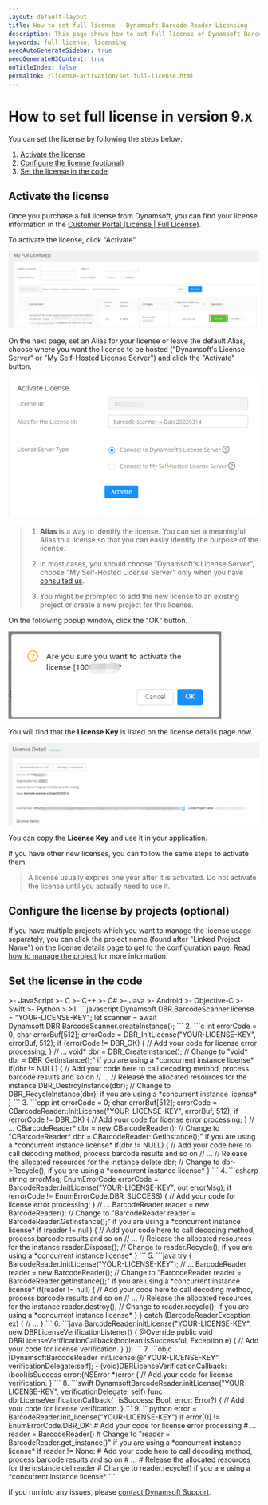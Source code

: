 ```yaml
---
layout: default-layout
title: How to set full license - Dynamsoft Barcode Reader Licensing
description: This page shows how to set full license of Dynamsoft Barcode Reader.
keywords: full license, licensing
needAutoGenerateSidebar: true
needGenerateH3Content: true
noTitleIndex: false
permalink: /license-activation/set-full-license.html
---
```


# How to set full license in version 9.x

You can set the license by following the steps below:

1. [Activate the license](#activate-the-license)
2. [Configure the license (optional)](#configure-the-license-optional)
3. [Set the license in the code](#set-the-license-in-the-code)

## Activate the license

Once you purchase a full license from Dynamsoft, you can find your license information in the <a href ="https://www.dynamsoft.com/customer/license/fullLicense" target="_blank">Customer Portal (License | Full License)</a>.

To activate the license, click "Activate".

 ![Activate][1]

On the next page, set an Alias for your license or leave the default Alias, choose where you want the license to be hosted ("Dynamsoft's License Server"
or "My Self-Hosted License Server") and click the "Activate" button.

![Activate2][2]

> 1. **Alias** is a way to identify the license. You can set a meaningful Alias to a license so that you can easily identify the purpose of the license.
>
> 2. In most cases, you should choose "Dynamsoft's License Server", choose "My Self-Hosted License Server" only when you have [consulted us](https://www.dynamsoft.com/company/contact/).
>
> 3. You might be prompted to add the new license to an existing project or create a new project for this license.

On the following popup window, click the "OK" button.

![Activate3][3]

You will find that the **License Key** is listed on the license details page now.

![Activate5][5]

You can copy the **License Key** and use it in your application.

If you have other new licenses, you can follow the same steps to activate them.

> A license usually expires one year after it is activated. Do not activate the license until you actually need to use it.

## Configure the license by projects (optional)

If you have multiple projects which you want to manage the license usage separately, you can click the project name (found after "Linked Project Name") on the license details page to get to the configuration page. Read <a href ="https://www.dynamsoft.com/license-server/docs/common/project.html?utm_source=docs&product=dbr" target="_blank">how to manage the project</a> for more information.

## Set the license in the code

<div class="sample-code-prefix"></div>
>- JavaScript
>- C
>- C++
>- C#
>- Java
>- Android
>- Objective-C
>- Swift
>- Python
>
>1. 
```javascript
Dynamsoft.DBR.BarcodeScanner.license = "YOUR-LICENSE-KEY";
let scanner = await Dynamsoft.DBR.BarcodeScanner.createInstance();
```
2. 
```c
int errorCode = 0;
char errorBuf[512];
errorCode = DBR_InitLicense("YOUR-LICENSE-KEY", errorBuf, 512);
if (errorCode != DBR_OK)
{
        // Add your code for license error processing;
}
// ...
void* dbr = DBR_CreateInstance(); // Change to "void* dbr = DBR_GetInstance();" if you are using a *concurrent instance license*
if(dbr != NULL)
{
    // Add your code here to call decoding method, process barcode results and so on
    // ...
    // Release the allocated resources for the instance
    DBR_DestroyInstance(dbr); // Change to DBR_RecycleInstance(dbr); if you are using a *concurrent instance license*
}
```
3. 
```cpp
int errorCode = 0;
char errorBuf[512];
errorCode = CBarcodeReader::InitLicense("YOUR-LICENSE-KEY", errorBuf, 512);
if (errorCode != DBR_OK)
{
    // Add your code for license error processing;
}
// ...
CBarcodeReader* dbr = new CBarcodeReader(); // Change to "CBarcodeReader* dbr = CBarcodeReader::GetInstance();" if you are using a *concurrent instance license*
if(dbr != NULL)
{
    // Add your code here to call decoding method, process barcode results and so on
    // ...
    // Release the allocated resources for the instance
    delete dbr; // Change to dbr->Recycle(); if you are using a *concurrent instance license*
}
```
4. 
```csharp
string errorMsg;
EnumErrorCode errorCode = BarcodeReader.InitLicense("YOUR-LICENSE-KEY", out errorMsg);
if (errorCode != EnumErrorCode.DBR_SUCCESS)
{
    // Add your code for license error processing;
}
// ...
BarcodeReader reader = new BarcodeReader(); // Change to "BarcodeReader reader = BarcodeReader.GetInstance();" if you are using a *concurrent instance license*
if (reader != null)
{
    // Add your code here to call decoding method, process barcode results and so on
    // ...
    // Release the allocated resources for the instance
    reader.Dispose(); // Change to reader.Recycle(); if you are using a *concurrent instance license*
}
```
5. 
```java
try {
    BarcodeReader.initLicense("YOUR-LICENSE-KEY");
    // ...
    BarcodeReader reader = new BarcodeReader(); // Change to "BarcodeReader reader = BarcodeReader.getInstance();" if you are using a *concurrent instance license*
    if(reader != null)
    {
        // Add your code here to call decoding method, process barcode results and so on
        // ...
        // Release the allocated resources for the instance
        reader.destroy(); // Change to reader.recycle(); if you are using a *concurrent instance license*
    }
} catch (BarcodeReaderException ex) {
    // ...
}
```
6. 
```java
BarcodeReader.initLicense("YOUR-LICENSE-KEY", new DBRLicenseVerificationListener() {
  @Override
  public void DBRLicenseVerificationCallback(boolean isSuccessful, Exception e) {
    // Add your code for license verification.
  }
});
```
7. 
```objc
[DynamsoftBarcodeReader initLicense:@"YOUR-LICENSE-KEY" verificationDelegate:self];
- (void)DBRLicenseVerificationCallback:(bool)isSuccess error:(NSError *)error
{
  // Add your code for license verification.
}
```
8. 
```swift
DynamsoftBarcodeReader.initLicense("YOUR-LICENSE-KEY", verificationDelegate: self)
func dbrLicenseVerificationCallback(_ isSuccess: Bool, error: Error?)
{
  // Add your code for license verification.
}
```
9. 
```python
error = BarcodeReader.init_license("YOUR-LICENSE-KEY")
if error[0] != EnumErrorCode.DBR_OK:
    # Add your code for license error processing
# ...
reader = BarcodeReader() # Change to "reader = BarcodeReader.get_instance()" if you are using a *concurrent instance license*
if reader != None:
    # Add your code here to call decoding method, process barcode results and so on
    # ...
    # Release the allocated resources for the instance
    del reader # Change to reader.recycle() if you are using a *concurrent instance license*
```

If you run into any issues, please [contact Dynamsoft Support](https://www.dynamsoft.com/Company/Contact.aspx).

[1]:assets\set-full-license-3\Activate.png
[2]:assets\set-full-license-3\Activate2.png
[3]:assets\set-full-license-3\Activate3.png
[4]:assets\set-full-license-3\Activate4.png
[5]:assets\set-full-license-3\Activate5.png
